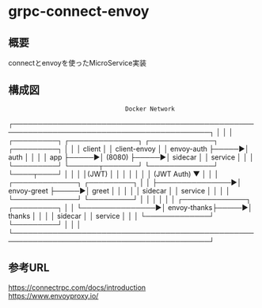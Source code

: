# grpc-connect-envoy

## 概要

connectとenvoyを使ったMicroService実装

## 構成図
                                     Docker Network
┌──────────────────────────────────────────────────────────────────────────────────────────┐
│                                                                                          │
│  ┌─────────┐      ┌──────────────┐      ┌─────────────┐      ┌─────────┐                 │
│  │ client  │      │ client-envoy │      │ envoy-auth  ├─────►│  auth   │                 │
│  │   app   ├─────►│   (8080)     ├─────►│   sidecar   │      │ service │                 │
│  └─────────┘      └──────┬───────┘      └─────────────┘      └────┬────┘                 │
│                          │                                        │(JWT)                 │
│                          │                                        │                      │
│                          │ (JWT Auth)                             ▼                      │
│                          │                ┌─────────────┐      ┌─────────┐               │
│                          ├───────────────►│ envoy-greet ├─────►│  greet  │               │
│                          │                │   sidecar   │      │ service │               │
│                          │                └─────────────┘      └─────────┘               │
│                          │                                                               │
│                          │                ┌─────────────┐      ┌─────────┐               │
│                          └───────────────►│ envoy-thanks├─────►│  thanks │               │
│                                           │   sidecar   │      │ service │               │
│                                           └─────────────┘      └─────────┘               │
│                                                                                          │
└──────────────────────────────────────────────────────────────────────────────────────────┘


## 参考URL

https://connectrpc.com/docs/introduction  
https://www.envoyproxy.io/
